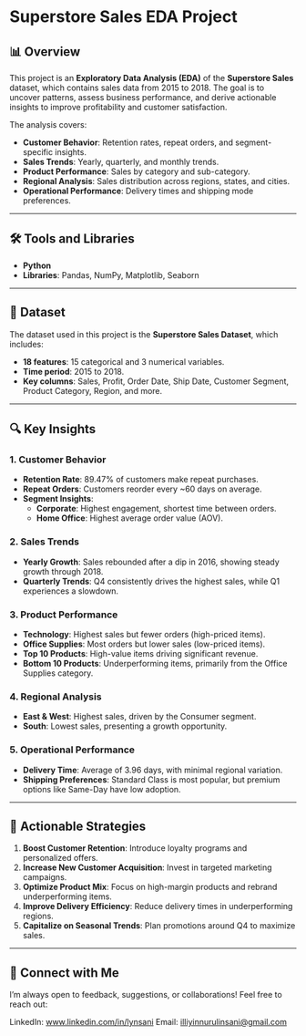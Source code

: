 # Superstore Sales EDA Project  

## 📊 Overview  
This project is an **Exploratory Data Analysis (EDA)** of the **Superstore Sales** dataset, which contains sales data from 2015 to 2018. The goal is to uncover patterns, assess business performance, and derive actionable insights to improve profitability and customer satisfaction.  

The analysis covers:  
- **Customer Behavior**: Retention rates, repeat orders, and segment-specific insights.  
- **Sales Trends**: Yearly, quarterly, and monthly trends.  
- **Product Performance**: Sales by category and sub-category.  
- **Regional Analysis**: Sales distribution across regions, states, and cities.  
- **Operational Performance**: Delivery times and shipping mode preferences.  

---

## 🛠️ Tools and Libraries  
- **Python**  
- **Libraries**: Pandas, NumPy, Matplotlib, Seaborn  

---

## 📂 Dataset  
The dataset used in this project is the **Superstore Sales Dataset**, which includes:  
- **18 features**: 15 categorical and 3 numerical variables.  
- **Time period**: 2015 to 2018.  
- **Key columns**: Sales, Profit, Order Date, Ship Date, Customer Segment, Product Category, Region, and more.  

---

## 🔍 Key Insights  

### 1. **Customer Behavior**  
- **Retention Rate**: 89.47% of customers make repeat purchases.  
- **Repeat Orders**: Customers reorder every ~60 days on average.  
- **Segment Insights**:  
  - **Corporate**: Highest engagement, shortest time between orders.  
  - **Home Office**: Highest average order value (AOV).  

### 2. **Sales Trends**  
- **Yearly Growth**: Sales rebounded after a dip in 2016, showing steady growth through 2018.  
- **Quarterly Trends**: Q4 consistently drives the highest sales, while Q1 experiences a slowdown.  

### 3. **Product Performance**  
- **Technology**: Highest sales but fewer orders (high-priced items).  
- **Office Supplies**: Most orders but lower sales (low-priced items).  
- **Top 10 Products**: High-value items driving significant revenue.  
- **Bottom 10 Products**: Underperforming items, primarily from the Office Supplies category.  

### 4. **Regional Analysis**  
- **East & West**: Highest sales, driven by the Consumer segment.  
- **South**: Lowest sales, presenting a growth opportunity.  

### 5. **Operational Performance**  
- **Delivery Time**: Average of 3.96 days, with minimal regional variation.  
- **Shipping Preferences**: Standard Class is most popular, but premium options like Same-Day have low adoption.  

---

## 🚀 Actionable Strategies  
1. **Boost Customer Retention**: Introduce loyalty programs and personalized offers.  
2. **Increase New Customer Acquisition**: Invest in targeted marketing campaigns.  
3. **Optimize Product Mix**: Focus on high-margin products and rebrand underperforming items.  
4. **Improve Delivery Efficiency**: Reduce delivery times in underperforming regions.  
5. **Capitalize on Seasonal Trends**: Plan promotions around Q4 to maximize sales.  

---

## 🙌 Connect with Me
I’m always open to feedback, suggestions, or collaborations! Feel free to reach out:

LinkedIn: www.linkedin.com/in/lynsani
Email: illiyinnurulinsani@gmail.com
